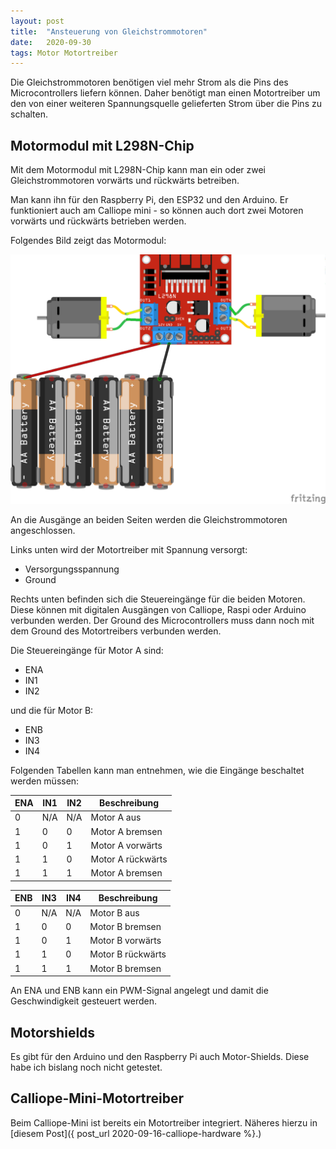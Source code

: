 ```yaml
---
layout: post
title:  "Ansteuerung von Gleichstrommotoren"
date:   2020-09-30
tags: Motor Motortreiber
---
```



Die Gleichstrommotoren benötigen viel mehr Strom als die Pins des Microcontrollers liefern können. Daher benötigt man einen Motortreiber um den von einer weiteren Spannungsquelle gelieferten Strom über die Pins zu schalten. 

## Motormodul mit L298N-Chip

Mit dem Motormodul mit L298N-Chip kann man ein oder zwei Gleichstrommotoren vorwärts und rückwärts betreiben. 

Man kann ihn für den Raspberry Pi, den ESP32 und den Arduino. Er funktioniert auch am Calliope mini - so können auch dort zwei Motoren vorwärts und rückwärts betrieben werden.

Folgendes Bild zeigt das Motormodul: 

![Schaltplan L298](/images/fritzing_l298.png)

An die Ausgänge an beiden Seiten werden die Gleichstrommotoren angeschlossen. 

Links unten wird der Motortreiber mit Spannung versorgt:

* Versorgungsspannung
* Ground

Rechts unten befinden sich die Steuereingänge für die beiden Motoren. Diese können mit digitalen Ausgängen von Calliope, Raspi oder Arduino verbunden werden. Der Ground des Microcontrollers muss dann noch mit dem Ground des Motortreibers verbunden werden.

Die Steuereingänge für Motor A sind:
* ENA
* IN1
* IN2

und  die für Motor B:
* ENB
* IN3
* IN4

Folgenden Tabellen kann man entnehmen, wie die Eingänge beschaltet werden müssen:

ENA | IN1 | IN2 | Beschreibung
--- |-----|-----|--------
0 | N/A | N/A | Motor A aus
1 | 0 | 0 | Motor A bremsen
1 | 0 | 1 | Motor A vorwärts
1 | 1 | 0 | Motor A rückwärts
1 | 1 | 1 | Motor A bremsen

ENB | IN3 | IN4 | Beschreibung
--- |-----|-----|--------
0 | N/A | N/A | Motor B aus
1 | 0 | 0 | Motor B bremsen
1 | 0 | 1 | Motor B vorwärts
1 | 1 | 0 | Motor B rückwärts
1 | 1 | 1 | Motor B bremsen

An ENA und ENB kann ein PWM-Signal angelegt und damit die Geschwindigkeit gesteuert werden.

## Motorshields

Es gibt für den Arduino und den Raspberry Pi auch Motor-Shields. Diese habe ich bislang noch nicht getestet.

## Calliope-Mini-Motortreiber

Beim Calliope-Mini ist bereits ein Motortreiber integriert. Näheres hierzu in [diesem Post]({ post_url 2020-09-16-calliope-hardware %}.)